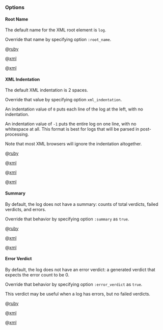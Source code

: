 ### Options

#### Root Name

The default name for the XML root element is ```log```.

Override that name by specifying option ```:root_name```.

@[ruby](root_name.rb)

@[xml](default_root_name.xml)

@[xml](custom_root_name.xml)

#### XML Indentation

The default XML indentation is 2 spaces.

Override that value by specifying option ```xml_indentation```.

An indentation value of ```0``` puts each line of the log at the left, with no indentation.

An indentation value of ```-1``` puts the entire log on one line, with no whitespace at all.  This format is best for logs that will be parsed in post-processing.

Note that most XML browsers will ignore the indentation altogether.

@[ruby](xml_indentation.rb)

@[xml](default_xml_indentation.xml)

@[xml](xml_indentation_0.xml)

@[xml](xml_indentation_-1.xml)

#### Summary

By default, the log does not have a summary: counts of total verdicts, failed verdicts, and errors.

Override that behavior by specifying option ```:summary``` as ```true```.

@[ruby](summary.rb)

@[xml](no_summary.xml)

@[xml](summary.xml)

#### Error Verdict

By default, the log does not have an error verdict: a generated verdict that expects the error count to be 0.

Override that behavior by specifying option ```:error_verdict``` as ```true```.

This verdict may be useful when a log has errors, but no failed verdicts.

@[ruby](error_verdict.rb)

@[xml](no_error_verdict.xml)

@[xml](error_verdict.xml)

